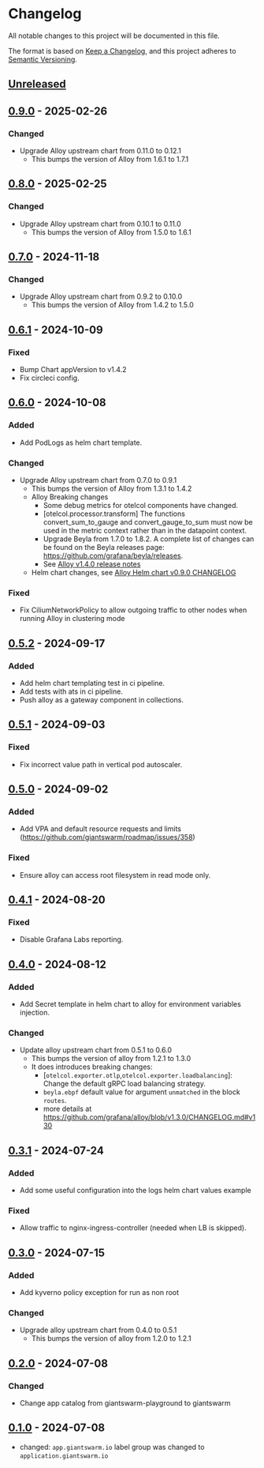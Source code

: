# Changelog

All notable changes to this project will be documented in this file.

The format is based on [Keep a Changelog](https://keepachangelog.com/en/1.0.0/),
and this project adheres to [Semantic Versioning](https://semver.org/spec/v2.0.0.html).

## [Unreleased]

## [0.9.0] - 2025-02-26

### Changed

- Upgrade Alloy upstream chart from 0.11.0 to 0.12.1
  - This bumps the version of Alloy from 1.6.1 to 1.7.1

## [0.8.0] - 2025-02-25

### Changed

- Upgrade Alloy upstream chart from 0.10.1 to 0.11.0
  - This bumps the version of Alloy from 1.5.0 to 1.6.1

## [0.7.0] - 2024-11-18

### Changed

- Upgrade Alloy upstream chart from 0.9.2 to 0.10.0
  - This bumps the version of Alloy from 1.4.2 to 1.5.0

## [0.6.1] - 2024-10-09

### Fixed

- Bump Chart appVersion to v1.4.2
- Fix circleci config.

## [0.6.0] - 2024-10-08

### Added

- Add PodLogs as helm chart template.

### Changed

- Upgrade Alloy upstream chart from 0.7.0 to 0.9.1
  - This bumps the version of Alloy from 1.3.1 to 1.4.2
  - Alloy Breaking changes
    - Some debug metrics for otelcol components have changed.
    - [otelcol.processor.transform] The functions convert_sum_to_gauge and convert_gauge_to_sum must now be used in the metric context rather than in the datapoint context.
    - Upgrade Beyla from 1.7.0 to 1.8.2. A complete list of changes can be found on the Beyla releases page: https://github.com/grafana/beyla/releases.
    - See [Alloy v1.4.0 release notes](https://github.com/grafana/alloy/releases/tag/v1.4.0)
  - Helm chart changes, see [Alloy Helm chart v0.9.0 CHANGELOG](https://github.com/grafana/alloy/blob/helm-chart/0.9.0/operations/helm/charts/alloy/CHANGELOG.md)

### Fixed

- Fix CiliumNetworkPolicy to allow outgoing traffic to other nodes when running Alloy in clustering mode

## [0.5.2] - 2024-09-17

### Added

- Add helm chart templating test in ci pipeline.
- Add tests with ats in ci pipeline.
- Push alloy as a gateway component in collections.

## [0.5.1] - 2024-09-03

### Fixed

- Fix incorrect value path in vertical pod autoscaler.

## [0.5.0] - 2024-09-02

### Added

- Add VPA and default resource requests and limits (https://github.com/giantswarm/roadmap/issues/358)

### Fixed

- Ensure alloy can access root filesystem in read mode only.

## [0.4.1] - 2024-08-20

### Fixed

- Disable Grafana Labs reporting.

## [0.4.0] - 2024-08-12

### Added

- Add Secret template in helm chart to alloy for environment variables injection.

### Changed

- Update alloy upstream chart from 0.5.1 to 0.6.0
  - This bumps the version of alloy from 1.2.1 to 1.3.0
  - It does introduces breaking changes:
    - [`otelcol.exporter.otlp`,`otelcol.exporter.loadbalancing`]: Change the default gRPC load balancing strategy.
    - `beyla.ebpf` default value for argument `unmatched` in the block `routes`.
    - more details at https://github.com/grafana/alloy/blob/v1.3.0/CHANGELOG.md#v130

## [0.3.1] - 2024-07-24

### Added

- Add some useful configuration into the logs helm chart values example

### Fixed

- Allow traffic to nginx-ingress-controller (needed when LB is skipped).

## [0.3.0] - 2024-07-15

### Added

- Add kyverno policy exception for run as non root

### Changed

- Upgrade alloy upstream chart from 0.4.0 to 0.5.1
  - This bumps the version of alloy from 1.2.0 to 1.2.1

## [0.2.0] - 2024-07-08

### Changed

- Change app catalog from giantswarm-playground to giantswarm

## [0.1.0] - 2024-07-08

- changed: `app.giantswarm.io` label group was changed to `application.giantswarm.io`

[Unreleased]: https://github.com/giantswarm/alloy-app/compare/v0.9.0...HEAD
[0.9.0]: https://github.com/giantswarm/alloy-app/compare/v0.8.0...v0.9.0
[0.8.0]: https://github.com/giantswarm/alloy-app/compare/v0.7.0...v0.8.0
[0.7.0]: https://github.com/giantswarm/alloy-app/compare/v0.6.1...v0.7.0
[0.6.1]: https://github.com/giantswarm/alloy-app/compare/v0.6.0...v0.6.1
[0.6.0]: https://github.com/giantswarm/alloy-app/compare/v0.5.2...v0.6.0
[0.5.2]: https://github.com/giantswarm/alloy-app/compare/v0.5.1...v0.5.2
[0.5.1]: https://github.com/giantswarm/alloy-app/compare/v0.5.0...v0.5.1
[0.5.0]: https://github.com/giantswarm/alloy-app/compare/v0.4.1...v0.5.0
[0.4.1]: https://github.com/giantswarm/alloy-app/compare/v0.4.0...v0.4.1
[0.4.0]: https://github.com/giantswarm/alloy-app/compare/v0.3.1...v0.4.0
[0.3.1]: https://github.com/giantswarm/alloy-app/compare/v0.3.0...v0.3.1
[0.3.0]: https://github.com/giantswarm/alloy-app/compare/v0.2.0...v0.3.0
[0.2.0]: https://github.com/giantswarm/alloy-app/compare/v0.1.0...v0.2.0
[0.1.0]: https://github.com/giantswarm/alloy-app/releases/tag/v0.1.0
